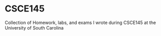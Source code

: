 # CSCE145
Collection of Homework, labs, and exams I wrote during CSCE145 at the University of South Carolina
